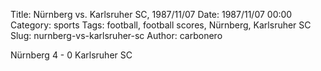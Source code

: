 Title: Nürnberg vs. Karlsruher SC, 1987/11/07
Date: 1987/11/07 00:00
Category: sports
Tags: football, football scores, Nürnberg, Karlsruher SC
Slug: nurnberg-vs-karlsruher-sc
Author: carbonero


Nürnberg 4 - 0 Karlsruher SC
